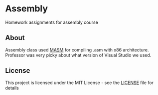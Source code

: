 # Assembly
Homework assignments for assembly course
## About
Assembly class used [MASM](https://en.wikipedia.org/wiki/Microsoft_Macro_Assembler) for compiling .asm with x86 architecture. Professor was very picky about what version of Visual Studio we used.
## License
This project is licensed under the MIT License - see the [LICENSE](LICENSE) file for details
